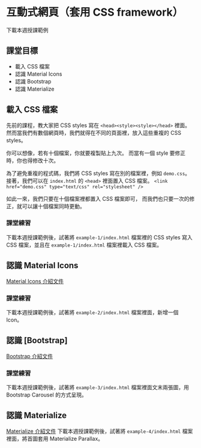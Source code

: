 # 互動式網頁（套用 CSS framework）

下載本週授課範例

## 課堂目標
- 載入 CSS 檔案
- 認識 Material Icons
- 認識 Bootstrap
- 認識 Materialize 

## 載入 CSS 檔案
先前的課程，教大家把 CSS styles 寫在 `<head><style><style></head>` 裡面。
然而當我們有數個網頁時，我們就得在不同的頁面裡，放入這些重複的 CSS styles。

你可以想像，若有十個檔案，你就要複製貼上九次。
而當有一個 style 要修正時，你也得修改十次。

為了避免重複的程式碼，我們將 CSS styles 寫在別的檔案裡，例如 `demo.css`。
接著，我們可以在 `index.html` 的 `<head>` 裡面置入 CSS 檔案。
`<link href="demo.css" type="text/css" rel="stylesheet" />`

如此一來，我們只要在十個檔案裡都置入 CSS 檔案即可，
而我們也只要一次的修正，就可以讓十個檔案同時更動。

### 課堂練習
下載本週授課範例後，試著將 `example-1/index.html` 檔案裡的 CSS styles 寫入 CSS 檔案，並且在 `example-1/index.html` 檔案裡載入 CSS 檔案。


## 認識 Material Icons
[Material Icons 介紹文件](https://material.io/tools/icons/?style=baseline)

### 課堂練習
下載本週授課範例後，試著將 `example-2/index.html` 檔案裡面，新增一個 Icon。

## 認識 [Bootstrap]
[Bootstrap 介紹文件](https://getbootstrap.com/docs/4.0/getting-started/introduction/)

### 課堂練習
下載本週授課範例後，試著將 `example-3/index.html` 檔案裡面文末兩張圖，用 Bootstrap Carousel 的方式呈現。

## 認識 Materialize
[Materialize 介紹文件](https://materializecss.com/getting-started.html)
下載本週授課範例後，試著將 `example-4/index.html` 檔案裡面，將首圖套用 Materialize Parallax。
